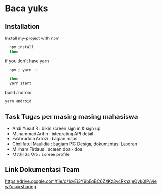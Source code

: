 
# Baca yuks


## Installation

Install my-project with npm

```bash
  npm install
  then
```
if you don't have yarn
```bash
  npm i yarn -g
```
```bash
  then
  yarn start
```

build android 
```bash
yarn android
```
    
## Task Tugas per masing masing mahasiswa

- Andi Yusuf R : bikin screen sign in & sign up
- Muhammad Arifin : integrating API detail
- Fakhruddin Arrozi : bagian maps
- Cholifatul Maulidia : bagiam PIC Design, dokumentasi Laporan
- M Ilham Firdaus : screen doa - doa
- Mathilda Ora : screen profile


## Link Dokumentasi Team

https://drive.google.com/file/d/1cvEi3Y9bEqBC6ZXKz3vcRknzjeOykQlP/view?usp=sharing

